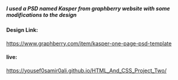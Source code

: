 ##### I used a PSD named Kasper from graphberry website with some modifications to the design
#### Design Link:
https://www.graphberry.com/item/kasper-one-page-psd-template
#### live:
 https://yousef0samir0ali.github.io/HTML_And_CSS_Project_Two/


